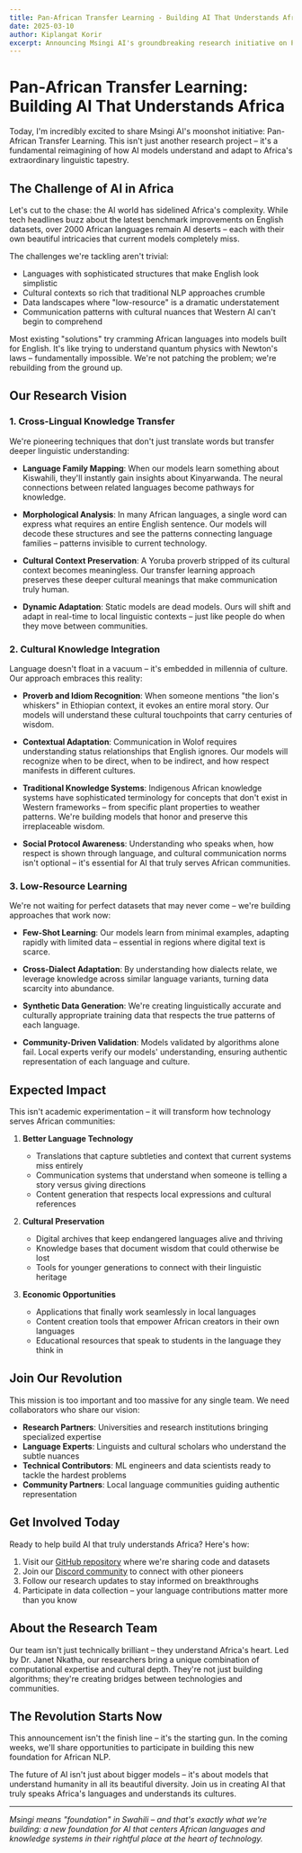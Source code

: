 ```yaml
---
title: Pan-African Transfer Learning - Building AI That Understands Africa
date: 2025-03-10
author: Kiplangat Korir
excerpt: Announcing Msingi AI's groundbreaking research initiative on Pan-African Transfer Learning, aimed at creating AI models that truly understand and adapt to Africa's diverse linguistic and cultural landscape.
---
```


# Pan-African Transfer Learning: Building AI That Understands Africa

Today, I'm incredibly excited to share Msingi AI's moonshot initiative: Pan-African Transfer Learning. This isn't just another research project – it's a fundamental reimagining of how AI models understand and adapt to Africa's extraordinary linguistic tapestry.

## The Challenge of AI in Africa

Let's cut to the chase: the AI world has sidelined Africa's complexity. While tech headlines buzz about the latest benchmark improvements on English datasets, over 2000 African languages remain AI deserts – each with their own beautiful intricacies that current models completely miss.

The challenges we're tackling aren't trivial:

- Languages with sophisticated structures that make English look simplistic
- Cultural contexts so rich that traditional NLP approaches crumble
- Data landscapes where "low-resource" is a dramatic understatement
- Communication patterns with cultural nuances that Western AI can't begin to comprehend

Most existing "solutions" try cramming African languages into models built for English. It's like trying to understand quantum physics with Newton's laws – fundamentally impossible. We're not patching the problem; we're rebuilding from the ground up.

## Our Research Vision

### 1. Cross-Lingual Knowledge Transfer

We're pioneering techniques that don't just translate words but transfer deeper linguistic understanding:

- **Language Family Mapping**: When our models learn something about Kiswahili, they'll instantly gain insights about Kinyarwanda. The neural connections between related languages become pathways for knowledge.

- **Morphological Analysis**: In many African languages, a single word can express what requires an entire English sentence. Our models will decode these structures and see the patterns connecting language families – patterns invisible to current technology.

- **Cultural Context Preservation**: A Yoruba proverb stripped of its cultural context becomes meaningless. Our transfer learning approach preserves these deeper cultural meanings that make communication truly human.

- **Dynamic Adaptation**: Static models are dead models. Ours will shift and adapt in real-time to local linguistic contexts – just like people do when they move between communities.

### 2. Cultural Knowledge Integration

Language doesn't float in a vacuum – it's embedded in millennia of culture. Our approach embraces this reality:

- **Proverb and Idiom Recognition**: When someone mentions "the lion's whiskers" in Ethiopian context, it evokes an entire moral story. Our models will understand these cultural touchpoints that carry centuries of wisdom.

- **Contextual Adaptation**: Communication in Wolof requires understanding status relationships that English ignores. Our models will recognize when to be direct, when to be indirect, and how respect manifests in different cultures.

- **Traditional Knowledge Systems**: Indigenous African knowledge systems have sophisticated terminology for concepts that don't exist in Western frameworks – from specific plant properties to weather patterns. We're building models that honor and preserve this irreplaceable wisdom.

- **Social Protocol Awareness**: Understanding who speaks when, how respect is shown through language, and cultural communication norms isn't optional – it's essential for AI that truly serves African communities.

### 3. Low-Resource Learning

We're not waiting for perfect datasets that may never come – we're building approaches that work now:

- **Few-Shot Learning**: Our models learn from minimal examples, adapting rapidly with limited data – essential in regions where digital text is scarce.

- **Cross-Dialect Adaptation**: By understanding how dialects relate, we leverage knowledge across similar language variants, turning data scarcity into abundance.

- **Synthetic Data Generation**: We're creating linguistically accurate and culturally appropriate training data that respects the true patterns of each language.

- **Community-Driven Validation**: Models validated by algorithms alone fail. Local experts verify our models' understanding, ensuring authentic representation of each language and culture.

## Expected Impact

This isn't academic experimentation – it will transform how technology serves African communities:

1. **Better Language Technology**
   - Translations that capture subtleties and context that current systems miss entirely
   - Communication systems that understand when someone is telling a story versus giving directions
   - Content generation that respects local expressions and cultural references

2. **Cultural Preservation**
   - Digital archives that keep endangered languages alive and thriving
   - Knowledge bases that document wisdom that could otherwise be lost
   - Tools for younger generations to connect with their linguistic heritage

3. **Economic Opportunities**
   - Applications that finally work seamlessly in local languages
   - Content creation tools that empower African creators in their own languages
   - Educational resources that speak to students in the language they think in

## Join Our Revolution

This mission is too important and too massive for any single team. We need collaborators who share our vision:

- **Research Partners**: Universities and research institutions bringing specialized expertise
- **Language Experts**: Linguists and cultural scholars who understand the subtle nuances
- **Technical Contributors**: ML engineers and data scientists ready to tackle the hardest problems
- **Community Partners**: Local language communities guiding authentic representation

## Get Involved Today

Ready to help build AI that truly understands Africa? Here's how:

1. Visit our [GitHub repository](https://github.com/Msingi-AI) where we're sharing code and datasets
2. Join our [Discord community](https://discord.gg/2TvwPJpSj6) to connect with other pioneers
3. Follow our research updates to stay informed on breakthroughs
4. Participate in data collection – your language contributions matter more than you know

## About the Research Team

Our team isn't just technically brilliant – they understand Africa's heart. Led by Dr. Janet Nkatha, our researchers bring a unique combination of computational expertise and cultural depth. They're not just building algorithms; they're creating bridges between technologies and communities.

## The Revolution Starts Now

This announcement isn't the finish line – it's the starting gun. In the coming weeks, we'll share opportunities to participate in building this new foundation for African NLP.

The future of AI isn't just about bigger models – it's about models that understand humanity in all its beautiful diversity. Join us in creating AI that truly speaks Africa's languages and understands its cultures.

---

*Msingi means "foundation" in Swahili – and that's exactly what we're building: a new foundation for AI that centers African languages and knowledge systems in their rightful place at the heart of technology.*